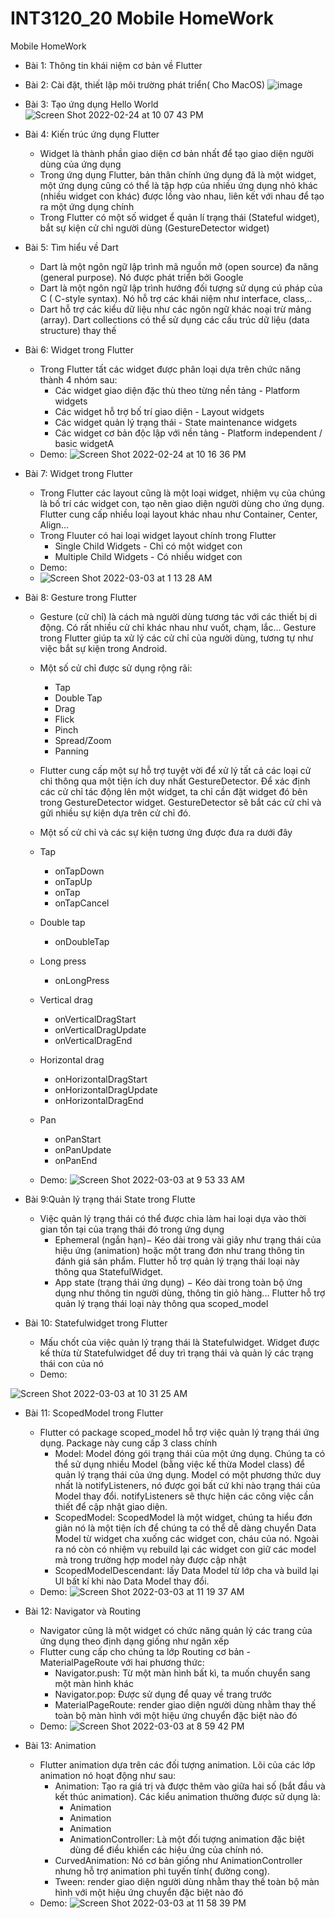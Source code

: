 # INT3120_20 Mobile HomeWork

Mobile HomeWork

- Bài  1: Thông tin khái niệm cơ bản về Flutter
- Bài 2: Cài đặt, thiết lập môi trường phát triển( Cho MacOS)
![image](https://user-images.githubusercontent.com/62343946/155546484-b0b826cf-ba67-4212-82a3-37f07d4e927c.png)
- Bài 3: Tạo ứng dụng Hello World
![Screen Shot 2022-02-24 at 10 07 43 PM](https://user-images.githubusercontent.com/62343946/155550689-13889793-5c7f-4111-9d1f-2f2daa1e7579.png)


- Bài 4: Kiến trúc ứng dụng Flutter
  - Widget là thành phần giao diện cơ bản nhất để tạo giao diện người dùng của ứng dụng
  - Trong ứng dụng Flutter, bản thân chính ứng dụng đã là một widget, một ứng dụng cũng có thể là tập hợp của nhiều ứng dụng nhỏ khác (nhiều widget con khác) được lồng vào nhau, liên kết với nhau để tạo ra một ứng dụng chính
  - Trong Flutter có một số widget ể quản lí trạng thái  (Stateful widget), bắt sự kiện cử chỉ người dùng (GestureDetector widget)
- Bài 5: Tìm hiểu về Dart
  - Dart là một ngôn ngữ lập trình mã nguồn mở (open source) đa năng (general purpose). Nó được phát triển bởi Google
  - Dart là một ngôn ngữ lập trình hướng đối tượng sử dụng cú pháp của C ( C-style syntax). Nó hỗ trợ các khái niệm như interface, class,..
  - Dart hỗ trợ các kiểu dữ liệu như các ngôn ngữ khác  noại trừ mảng (array). Dart collections có thể sử dụng các cấu trúc dữ liệu (data structure) thay thế
- Bài 6: Widget trong Flutter
  - Trong Flutter tất các widget được phân loại dựa trên chức năng thành 4 nhóm sau:
    - Các widget giao diện đặc thù theo từng nền tảng - Platform widgets
    - Các widget hỗ trợ bố trí giao diện - Layout widgets
    - Các widget quản lý trạng thái - State maintenance widgets
    - Các widget cơ bản độc lập với nền tảng - Platform independent / basic widgetA
  - Demo:
![Screen Shot 2022-02-24 at 10 16 36 PM](https://user-images.githubusercontent.com/62343946/155552449-1394972a-237b-4e09-af33-2a0a0333d397.png)
- Bài 7: Widget trong Flutter
  - Trong Flutter các layout cũng là một loại widget, nhiệm vụ của chúng là bố trí các widget con, tạo nên giao diện người dùng cho ứng dụng. Flutter cung cấp nhiều loại layout khác nhau như Container, Center, Align... 
  - Trong Fluuter có hai  loại widget layout chính trong Flutter
    - Single Child Widgets - Chỉ có một widget con
    - Multiple Child Widgets - Có nhiều widget con
  - Demo:
  - ![Screen Shot 2022-03-03 at 1 13 28 AM](https://user-images.githubusercontent.com/62343946/156422848-bac8e947-a64b-43cb-aa5f-27fb5b11e8a9.png)

- Bài 8: Gesture trong Flutter
  - Gesture (cử chỉ) là cách mà người dùng tương tác với các thiết bị di động. Có rất nhiều cử chỉ khác nhau như vuốt, chạm, lắc... Gesture  trong Flutter giúp ta xử lý các cử chỉ của người dùng, tương tự như việc bắt sự kiện trong Android. 
  - Một số cử chỉ được sử dụng rộng rãi:
    - Tap
    - Double Tap
    - Drag
    - Flick
    - Pinch
    - Spread/Zoom
    - Panning
   - Flutter cung cấp một sự hỗ trợ tuyệt vời để xử lý tất cả các loại cử chỉ thông qua một tiện ích duy nhất GestureDetector.  Để xác định các cử chỉ tác động lên một widget, ta chỉ cần đặt widget đó bên trong GestureDetector widget. GestureDetector sẽ bắt các cử chỉ và gửi nhiều sự kiện dựa trên cử chỉ đó.
   - Một số cử chỉ và các sự kiện tương ứng được đưa ra dưới đây
    - Tap
      - onTapDown
      - onTapUp
      - onTap
      - onTapCancel
    - Double tap
      - onDoubleTap
    - Long press
      - onLongPress
    - Vertical drag
      - onVerticalDragStart
      - onVerticalDragUpdate
      - onVerticalDragEnd
    - Horizontal drag
      - onHorizontalDragStart
      - onHorizontalDragUpdate
      - onHorizontalDragEnd
    - Pan
      - onPanStart
      - onPanUpdate
      - onPanEnd

  - Demo:
![Screen Shot 2022-03-03 at 9 53 33 AM](https://user-images.githubusercontent.com/62343946/156488163-8ee6064a-b4c0-464c-a674-fc07276889fd.png)

- Bài 9:Quản lý trạng thái State trong Flutte
  - Việc quản lý trạng thái có thể được chia làm hai loại dựa vào thời gian tồn tại của trạng thái đó trong ứng dụng
    - Ephemeral (ngắn hạn)− Kéo dài trong vài giây như trạng thái của hiệu ứng (animation) hoặc một trang đơn như trang thông tin đánh giá sản phẩm. Flutter hỗ trợ quản lý trạng thái loại này thông qua StatefulWidget.
    - App state (trạng thái ứng dụng) − Kéo dài trong toàn bộ ứng dụng như thông tin người dùng, thông tin giỏ hàng... Flutter hỗ trợ quản lý trạng thái loại này thông qua scoped_model

- Bài 10: Statefulwidget trong Flutter
  - Mấu chốt của việc quản lý trạng thái là Statefulwidget. Widget được kế thừa từ Statefulwidget để duy trì trạng thái và quản lý các trạng thái con của nó
  - Demo:
 
![Screen Shot 2022-03-03 at 10 31 25 AM](https://user-images.githubusercontent.com/62343946/156492296-72e5b333-dde5-4d64-9a7b-b8c3ecc130ec.png)

- Bài 11: ScopedModel trong Flutter
  - Flutter có package scoped_model hỗ trợ việc quản lý trạng thái ứng dụng. Package này cung cấp 3 class chính
    - Model: Model đóng gói trạng thái của một ứng dụng. Chúng ta có thể sử dụng nhiều Model (bằng việc kế thừa Model class) để quản lý trạng thái của ứng dụng. Model có một phương thức duy nhất là notifyListeners, nó được gọi bất cứ khi nào trạng thái của Model thay đổi. notifyListeners sẽ thực hiện các công việc cần thiết để cập nhật giao diện.
    - ScopedModel: ScopedModel là một widget, chúng ta hiểu đơn giản nó là một tiện ích để chúng ta có thể dễ dàng chuyển Data Model từ widget cha xuống các widget con, cháu của nó. Ngoài ra nó còn có nhiệm vụ rebuild lại các widget con giữ các model mà trong trường hợp model này được cập nhật
    - ScopedModelDescendant: lấy Data Model từ lớp cha và build lại UI bất kí khi nào Data Model thay đổi.
   - Demo:
   ![Screen Shot 2022-03-03 at 11 19 37 AM](https://user-images.githubusercontent.com/62343946/156495741-0c3dace6-ed20-4936-8964-5b30bdc056ac.png)
   
- Bài 12: Navigator và Routing
  - Navigator cũng là một widget có chức năng quản lý các trang của ứng dụng theo định dạng giống như ngăn xếp
  - Flutter cung cấp cho chúng ta lớp Routing cơ bản - MaterialPageRoute với hai phương thức:
    - Navigator.push: Từ một màn hình bất kì, ta muốn chuyển sang một màn hình khác
    - Navigator.pop: Được sử dụng để quay về trang trước
    - MaterialPageRoute: render giao diện người dùng nhằm thay thế toàn bộ màn hình với một hiệu ứng chuyển đặc biệt nào đó
   - Demo:
   ![Screen Shot 2022-03-03 at 8 59 42 PM](https://user-images.githubusercontent.com/62343946/156584462-bf1bab9f-b6fc-4b11-8456-5482ed6ea17f.png)
- Bài 13: Animation
  - Flutter animation dựa trên các đối tượng animation. Lõi của các lớp animation nó hoạt động như sau:
    - Animation: Tạo ra giá trị và được thêm vào giữa hai số (bắt đầu và kết thúc animation). Các kiểu animation thường được sử dụng là:
        - Animation<double>
        - Animation<Color>
        - Animation<Size>
        - AnimationController: Là một đối tượng animation đặc biệt dùng để điều khiển các  hiệu ứng của chính nó. 
    - CurvedAnimation: Nó cơ bản giống như AnimationController nhưng hỗ trợ animation phi tuyến tính( đường cong). 
    - Tween<T>:  render giao diện người dùng nhằm thay thế toàn bộ màn hình với một hiệu ứng chuyển đặc biệt nào đó
   - Demo:
![Screen Shot 2022-03-03 at 11 58 39 PM](https://user-images.githubusercontent.com/62343946/156616414-e29a8ae0-1206-4c08-aef4-2748ba3953dd.png)


